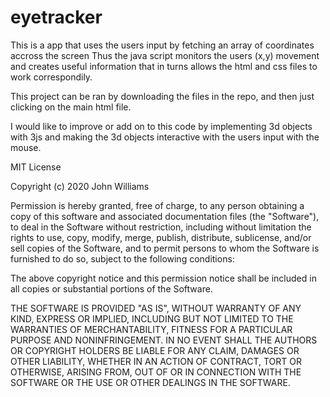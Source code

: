 # eyetracker

This is a app that uses the users input by fetching an array of coordinates accross the screen
Thus the java script monitors the users (x,y) movement and creates useful information that in turns allows the html and css files to work correspondily. 

This project can be ran by downloading the files in the repo, and then just clicking on the main html file. 

I would like to improve or add on to this code by implementing 3d objects with 3js and making the 3d objects interactive with the users input with the mouse. 


MIT License

Copyright (c) 2020 John Williams

Permission is hereby granted, free of charge, to any person obtaining a copy
of this software and associated documentation files (the "Software"), to deal
in the Software without restriction, including without limitation the rights
to use, copy, modify, merge, publish, distribute, sublicense, and/or sell
copies of the Software, and to permit persons to whom the Software is
furnished to do so, subject to the following conditions:

The above copyright notice and this permission notice shall be included in all
copies or substantial portions of the Software.

THE SOFTWARE IS PROVIDED "AS IS", WITHOUT WARRANTY OF ANY KIND, EXPRESS OR
IMPLIED, INCLUDING BUT NOT LIMITED TO THE WARRANTIES OF MERCHANTABILITY,
FITNESS FOR A PARTICULAR PURPOSE AND NONINFRINGEMENT. IN NO EVENT SHALL THE
AUTHORS OR COPYRIGHT HOLDERS BE LIABLE FOR ANY CLAIM, DAMAGES OR OTHER
LIABILITY, WHETHER IN AN ACTION OF CONTRACT, TORT OR OTHERWISE, ARISING FROM,
OUT OF OR IN CONNECTION WITH THE SOFTWARE OR THE USE OR OTHER DEALINGS IN THE
SOFTWARE.
